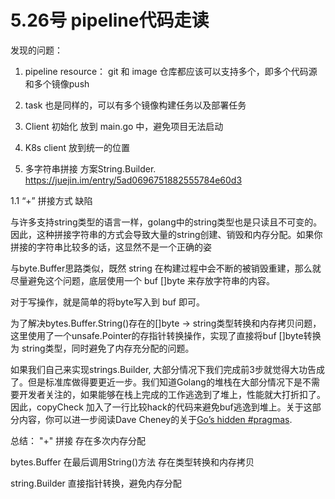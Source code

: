 # 5.26号 pipeline代码走读



发现的问题：

1. pipeline resource： git 和 image 仓库都应该可以支持多个，即多个代码源和多个镜像push
2. task 也是同样的，可以有多个镜像构建任务以及部署任务
3. Client 初始化 放到 main.go 中，避免项目无法启动
4. K8s     client 放到统一的位置



1. 多字符串拼接 方案String.Builder. https://juejin.im/entry/5ad0696751882555784e60d3

 

1.1 “+” 拼接方式 缺陷

与许多支持string类型的语言一样，golang中的string类型也是只读且不可变的。因此，这种拼接字符串的方式会导致大量的string创建、销毁和内存分配。如果你拼接的字符串比较多的话，这显然不是一个正确的姿







与byte.Buffer思路类似，既然 string 在构建过程中会不断的被销毁重建，那么就尽量避免这个问题，底层使用一个 buf []byte 来存放字符串的内容。

对于写操作，就是简单的将byte写入到 buf 即可。

为了解决bytes.Buffer.String()存在的[]byte -> string类型转换和内存拷贝问题，这里使用了一个unsafe.Pointer的存指针转换操作，实现了直接将buf []byte转换为 string类型，同时避免了内存充分配的问题。

如果我们自己来实现strings.Builder, 大部分情况下我们完成前3步就觉得大功告成了。但是标准库做得要更近一步。我们知道Golang的堆栈在大部分情况下是不需要开发者关注的，如果能够在栈上完成的工作逃逸到了堆上，性能就大打折扣了。因此，copyCheck 加入了一行比较hack的代码来避免buf逃逸到堆上。关于这部分内容，你可以进一步阅读Dave Cheney的关于[Go’s hidden #pragmas](https://dave.cheney.net/2018/01/08/gos-hidden-pragmas).

 

总结： "+" 拼接 存在多次内存分配

  bytes.Buffer  在最后调用String()方法 存在类型转换和内存拷贝

  string.Builder 直接指针转换，避免内存分配